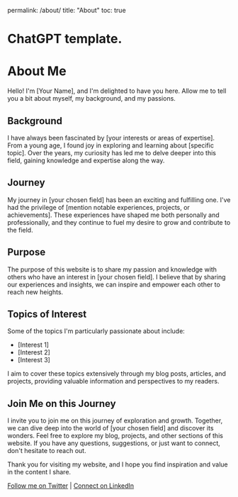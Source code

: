 permalink: /about/
title: "About"
toc: true

# ChatGPT template.

# About Me

Hello! I'm [Your Name], and I'm delighted to have you here. Allow me to tell you a bit about myself, my background, and my passions.

## Background

I have always been fascinated by [your interests or areas of expertise]. From a young age, I found joy in exploring and learning about [specific topic]. Over the years, my curiosity has led me to delve deeper into this field, gaining knowledge and expertise along the way.

## Journey

My journey in [your chosen field] has been an exciting and fulfilling one. I've had the privilege of [mention notable experiences, projects, or achievements]. These experiences have shaped me both personally and professionally, and they continue to fuel my desire to grow and contribute to the field.

## Purpose

The purpose of this website is to share my passion and knowledge with others who have an interest in [your chosen field]. I believe that by sharing our experiences and insights, we can inspire and empower each other to reach new heights.

## Topics of Interest

Some of the topics I'm particularly passionate about include:

- [Interest 1]
- [Interest 2]
- [Interest 3]

I aim to cover these topics extensively through my blog posts, articles, and projects, providing valuable information and perspectives to my readers.

## Join Me on this Journey

I invite you to join me on this journey of exploration and growth. Together, we can dive deep into the world of [your chosen field] and discover its wonders. Feel free to explore my blog, projects, and other sections of this website. If you have any questions, suggestions, or just want to connect, don't hesitate to reach out.

Thank you for visiting my website, and I hope you find inspiration and value in the content I share.

[Follow me on Twitter](https://twitter.com/yourtwitterhandle) | [Connect on LinkedIn](https://linkedin.com/in/yourprofile)

